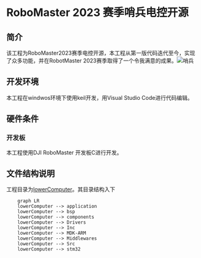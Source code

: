 # RoboMaster 2023 赛季哨兵电控开源

## 简介

该工程为RoboMaster2023赛季电控开源，本工程从第一版代码迭代至今，实现了众多功能，并在RobotMaster 2023赛季取得了一个令我满意的成果。![哨兵](attachment/2023-07-10-14-02-20.png)

## 开发环境

本工程在windwos环境下使用keil开发，用Visual Studio Code进行代码编辑。

## 硬件条件

### 开发板

本工程使用DJI RoboMaster 开发板C进行开发。

## 文件结构说明

工程目录为[lowerComputer](lowerComputer)。其目录结构入下

```mermaid
    graph LR
    lowerComputer --> application
    lowerComputer --> bsp 
    lowerComputer --> components
    lowerComputer --> Drivers
    lowerComputer --> Inc
    lowerComputer --> MDK-ARM
    lowerComputer --> Middlewares
    lowerComputer --> Src
    lowerComputer --> stm32
```
